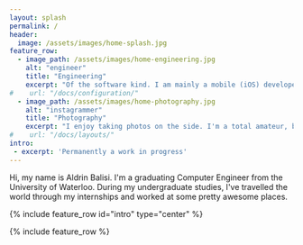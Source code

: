 ```yaml
---
layout: splash
permalink: /
header:
  image: /assets/images/home-splash.jpg
feature_row:
  - image_path: /assets/images/home-engineering.jpg
    alt: "engineer"
    title: "Engineering"
    excerpt: "Of the software kind. I am mainly a mobile (iOS) developer, but I'm always interesting and willing to learn new technologies."
#    url: "/docs/configuration/"
  - image_path: /assets/images/home-photography.jpg
    alt: "instagrammer"
    title: "Photography"
    excerpt: "I enjoy taking photos on the side. I'm a total amateur, but I absolutely love playing around with my camera."
#    url: "/docs/layouts/"
intro:
 - excerpt: 'Permanently a work in progress'
---
```


Hi, my name is Aldrin Balisi. I'm a graduating Computer Engineer from the University of Waterloo. During my undergraduate studies, I've travelled the world through my internships and worked at some pretty awesome places.

{% include feature_row id="intro" type="center" %}

{% include feature_row %}
